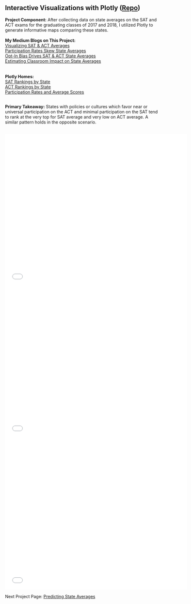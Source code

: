 ## Interactive Visualizations with Plotly ([Repo](https://github.com/JamesDargan/ACT-SAT))

**Project Component:** After collecting data on state averages on the SAT and ACT exams for the graduating classes of 2017 and 2018, I utilized Plotly to generate informative maps comparing these states.
<br><br>
**My Medium Blogs on This Project:**<br>
[Visualizing SAT & ACT Averages](https://medium.com/@james.dargan/visualizing-sat-act-averages-2a4759f9684)<br>
[Participation Rates Skew State Averages](https://medium.com/@james.dargan/participation-skews-state-averages-f68969371a01)<br>
[Opt-In Bias Drives SAT & ACT State Averages](https://medium.com/@james.dargan/self-selection-drives-state-averages-8e5b53be0c17)<br>
[Estimating Classroom Impact on State Averages](https://medium.com/@james.dargan/estimating-classroom-impact-on-sat-act-state-averages-b91891cae252)<br>
<br><br>
**Plotly Homes:**<br>
[SAT Rankings by State](https://chart-studio.plotly.com/~JamesDargan/1.embed)<br>
[ACT Rankings by State](https://chart-studio.plotly.com/~JamesDargan/3.embed)<br>
[Participation Rates and Average Scores](https://chart-studio.plotly.com/~JamesDargan/12.embed)<br>
<br>


**Primary Takeaway:** States with policies or cultures which favor near or universal participation on the ACT and minimal participation on the SAT tend to rank at the very top for SAT average and very low on ACT average. A similar pattern holds in the opposite scenario.
<br><br>

<iframe width="600" height="500" frameborder="0" scrolling="no"
src="//plotly.com/~JamesDargan/12.embed"></iframe>
<br>
<iframe width="600" height="500" frameborder="0" scrolling="no"
src="//plotly.com/~JamesDargan/1.embed"></iframe>
<br>
<iframe width="600" height="500" frameborder="0" scrolling="no"
src="//plotly.com/~JamesDargan/3.embed"></iframe>


Next Project Page: [Predicting State Averages](./02_participation.md)<br>
